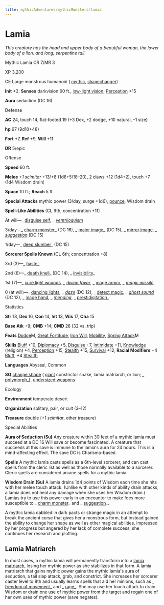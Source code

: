 ```yaml
---
title: mythicAdventures/mythicMonsters/lamia
---
```

# Lamia

_This creature has the head and upper body of a beautiful woman, the lower body of a lion, and long, serpentine tail._

Mythic Lamia CR 7/MR 3

XP 3,200

CE Large monstrous humanoid ( [mythic](mythicAdventures/mythicMonsters#_mythic-subtype), [shapechanger](monsters/creatureTypes#_shapechanger-subtype))

**Init** +3; **Senses** darkvision 60 ft., [low-light vision](monsters/universalMonsterRules#_low-light-vision); [Perception](skills/perception#_perception) +15

**Aura** seduction (DC 16)

Defense

**AC** 24, touch 14, flat-footed 19 (+3 Dex, +2 dodge, +10 natural, –1 size)

**hp** 97 (9d10+48)

**Fort** +7, **Ref** +9, **Will** +11

**DR** 5/epic

Offense

**Speed** 60 ft.

**Melee** _+1 scimitar_ +13/+8 (1d6+5/18–20), 2 claws +12 (1d4+2), touch +7 (1d4 Wisdom drain)

**Space** 10 ft.; **Reach** 5 ft.

**Special Attacks** mythic power (3/day, surge +1d6), [pounce](monsters/universalMonsterRules#_pounce), Wisdom drain

**Spell-Like Abilities** (CL 9th; concentration +11)

At will—_ [disguise self](spells/disguiseSelf#_disguise-self)_, _ [ventriloquism](spells/ventriloquism#_ventriloquism)_

3/day—_ [charm monster](spells/charmMonster#_charm-monster)_ (DC 16), _ [major image](spells/majorImage#_major-image)_ (DC 15), _ [mirror image](spells/mirrorImage#_mirror-image)_, _ [suggestion](spells/suggestion#_suggestion)_ (DC 15)

1/day—_ [deep slumber](spells/deepSlumber#_deep-slumber)_ (DC 15)

**Sorcerer Spells Known** (CL 6th; concentration +8)

3rd (3)—_ [haste](spells/haste#_haste)_

2nd (6)—_ [death knell](spells/deathKnell#_death-knell)_ (DC 14), _ [invisibility](spells/invisibility#_invisibility)_

1st (7)—_ [cure light wounds](spells/cureLightWounds#_cure-light-wounds)_, _ [divine favor](spells/divineFavor#_divine-favor)_, _ [mage armor](spells/mageArmor#_mage-armor)_, _ [magic missile](spells/magicMissile#_magic-missile)_

0 (at will)—_ [dancing lights](spells/dancingLights#_dancing-lights)_, _ [daze](spells/daze#_daze)_ (DC 12), _ [detect magic](spells/detectMagic#_detect-magic)_, _ [ghost sound](spells/ghostSound#_ghost-sound)_ (DC 12), _ [mage hand](spells/mageHand#_mage-hand)_, _ [mending](spells/mending#_mending)_, _ [prestidigitation](spells/prestidigitation#_prestidigitation)_

Statistics

**Str** 18, **Dex** 16, **Con** 14, **Int** 13, **Wis** 17, **Cha** 15

**Base Atk** +9; **CMB** +14; **CMD** 28 (32 vs. trip)

**Feats** [Dodge](mythicAdventures/mythicFeats#_dodge-mythic)M, [Great Fortitude](feats#_great-fortitude), [Iron Will](feats#_iron-will), [Mobility](feats#_mobility), [Spring Attack](feats#_spring-attack)M

**Skills** [Bluff](skills/bluff#_bluff) +10, [Diplomacy](skills/diplomacy#_diplomacy) +5, [Disguise](skills/disguise#_disguise) +7, [Intimidate](skills/intimidate#_intimidate) +11, [Knowledge](skills/knowledge#_knowledge) (religion) +4, [Perception](skills/perception#_perception) +15, [Stealth](skills/stealth#_stealth) +15, [Survival](skills/survival#_survival) +12; **Racial Modifiers** +4 [Bluff](skills/bluff#_bluff), +4 [Stealth](skills/stealth#_stealth)

**Languages** Abyssal, Common

**SQ** [change shape](monsters/universalMonsterRules#_change-shape) ( [giant](monsters/creatureTypes#_giant-subtype) constrictor snake, lamia matriarch, or lion; _ [polymorph](spells/polymorph#_polymorph)_), [undersized weapons](monsters/universalMonsterRules#_undersized-weapons)

Ecology

**Environment** temperate desert

**Organization** solitary, pair, or cult (3–12)

**Treasure** double (_+1 scimitar_, other treasure)

Special Abilities

**Aura of Seduction (Su)** Any creature within 30 feet of a mythic lamia must succeed at a DC 16 Will save or become fascinated. A creature that succeeds at this save is immune to the lamia's aura for 24 hours. This is a mind-affecting effect. The save DC is Charisma-based.

**Spells** A mythic lamia casts spells as a 6th-level sorcerer, and can cast spells from the cleric list as well as those normally available to a sorcerer. Cleric spells are considered arcane spells for a mythic lamia.

**Wisdom Drain (Su)** A lamia drains 1d4 points of Wisdom each time she hits with her melee touch attack. (Unlike with other kinds of ability drain attacks, a lamia does not heal any damage when she uses her Wisdom drain.) Lamias try to use this power early in an encounter to make foes more susceptible to _ [charm monster](spells/charmMonster#_charm-monster)_ and _ [suggestion](spells/suggestion#_suggestion)_.

A mythic lamia dabbled in dark pacts or strange magic in an attempt to break the ancient curse that gives her a monstrous form, but instead gained the ability to change her shape as well as other magical abilities. Impressed by her progress but angered by her lack of complete success, she continues her research and plotting.

## Lamia Matriarch

In most cases, a mythic lamia will permanently transform into a [lamia matriarch](additionalMonsters/lamiaMatriarch#_lamia-matriarch), losing her mythic power as she stabilizes in that form. A lamia matriarch that gains mythic power gains the mythic lamia's aura of seduction, a tail slap attack, grab, and constrict. She increases her sorcerer caster level to 8th and usually learns spells that aid her minions, such as _ [freedom of movement](spells/freedomOfMovement#_freedom-of-movement)_ and _ [rage](spells/rage#_rage)_. She may use her touch attack to drain Wisdom or drain one use of mythic power from the target and regain one of her own uses of mythic power (save negates).

